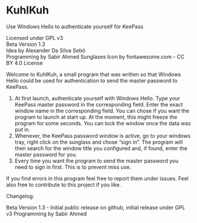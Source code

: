 # KuhlKuh
Use Windows Hello to authenticate yourself for KeePass


Licensed under GPL v3 <br />
Beta Version 1.3 <br />
Idea by Alexander Da Silva Sebö <br />
Programming by Sabir Ahmed
Sunglases Icon by fontawesome.com - CC BY 4.0 License

Welcome to KuhlKuh, a small program that was written so that Windows Hello could be used for authentication to send the master password to KeePass.

1) At first launch, authenticate yourself with Windows Hello. Type your KeePass master password in the corresponding field. Enter the exact window name in the corresponding field. 
You can chose if you want the program to launch at start up. At the moment, this might freeze the program for some seconds.
You can lock the window once the data was put in.
2) Whenever, the KeePass password window is active, go to your windows tray, right click on the sunglass and chose “sign in”. The program will then search for the window title you configured and, if found, enter the master password for you.
3) Every time you want the program to send the master password you need to sign in first. This is to prevent miss use.

If you find errors in this program feel free to report them under issues. Feel also free to contribute to this project if you like.

Changelog:

Beta Version 1.3 - Initial public release on github, initial release under GPL v3
Programming by Sabir Ahmed
